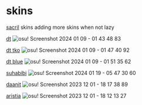# skins
[sacril](https://osu.ppy.sh/users/12563874) skins 
adding more skins when not lazy

[dt](https://dthd.s-ul.eu/m1tYle0Q)
![osu! Screenshot 2024 01 09 - 01 43 48 83](https://github.com/sacril/skins/assets/141312980/af32773b-f19d-47f1-a2ed-11cb250021df)

[dt tko](https://dthd.s-ul.eu/vCfipDo5)
![osu! Screenshot 2024 01 09 - 01 47 40 92](https://github.com/sacril/skins/assets/141312980/bdc8f8a0-8629-4009-9b54-c84651e99efb)

[dt blue](https://dthd.s-ul.eu/LN1F56wr)
![osu! Screenshot 2024 01 09 - 01 51 35 62](https://github.com/sacril/skins/assets/141312980/aef58221-75e7-4a67-8e1c-0fa9681a4002)

[suhabibi](https://dthd.s-ul.eu/wans2S3l)
![osu! Screenshot 2024 01 19 - 05 47 30 60](https://github.com/sacril/skins/assets/141312980/0b9202b0-c03a-4799-b92c-7bb539968dd3)

[daanit](https://drive.google.com/file/d/10IB5vSYetYHvvYV6AihB3lcPrq7DbJt-/view?usp=sharing)
![osu! Screenshot 2023 12 01 - 18 17 38 89](https://github.com/sacril/skins/assets/141312980/e9624abb-f548-4dba-b615-b6c7dd0ea95d)


[aristia](https://drive.google.com/file/d/1TYlzfsE9cLepBlFk05-v_rJiE5euYdCM/view?usp=sharing)
![osu! Screenshot 2023 12 01 - 18 12 13 27](https://github.com/sacril/skins/assets/141312980/fc711f00-f0ef-4f03-ab25-0ea5d804e1cb)
